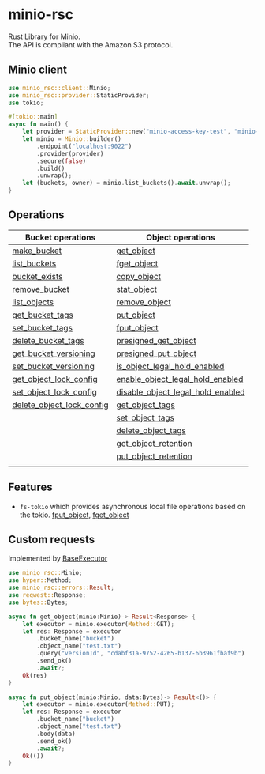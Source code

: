 # minio-rsc
Rust Library for Minio.  
The API is compliant with the Amazon S3 protocol.

## Minio client
```rust
use minio_rsc::client::Minio;
use minio_rsc::provider::StaticProvider;
use tokio;

#[tokio::main]
async fn main() {
    let provider = StaticProvider::new("minio-access-key-test", "minio-secret-key-test", None);
    let minio = Minio::builder()
        .endpoint("localhost:9022")
        .provider(provider)
        .secure(false)
        .build()
        .unwrap();
    let (buckets, owner) = minio.list_buckets().await.unwrap();
}
```

## Operations
| Bucket operations | Object operations |
|-|-|
| [make_bucket](https://docs.rs/minio-rsc/latest/minio_rsc/client/struct.Minio.html#method.make_bucket) | [get_object](https://docs.rs/minio-rsc/latest/minio_rsc/client/struct.Minio.html#method.get_object) |
| [list_buckets](https://docs.rs/minio-rsc/latest/minio_rsc/client/struct.Minio.html#method.list_buckets) | [fget_object](https://docs.rs/minio-rsc/latest/minio_rsc/client/struct.Minio.html#method.fget_object) |
| [bucket_exists](https://docs.rs/minio-rsc/latest/minio_rsc/client/struct.Minio.html#method.bucket_exists) | [copy_object](https://docs.rs/minio-rsc/latest/minio_rsc/client/struct.Minio.html#method.copy_object) |
| [remove_bucket](https://docs.rs/minio-rsc/latest/minio_rsc/client/struct.Minio.html#method.remove_bucket) | [stat_object](https://docs.rs/minio-rsc/latest/minio_rsc/client/struct.Minio.html#method.stat_object) |
| [list_objects](https://docs.rs/minio-rsc/latest/minio_rsc/client/struct.Minio.html#method.list_objects) | [remove_object](https://docs.rs/minio-rsc/latest/minio_rsc/client/struct.Minio.html#method.remove_object) |
| [get_bucket_tags](https://docs.rs/minio-rsc/latest/minio_rsc/client/struct.Minio.html#method.get_bucket_tags) | [put_object](https://docs.rs/minio-rsc/latest/minio_rsc/client/struct.Minio.html#method.put_object) |
| [set_bucket_tags](https://docs.rs/minio-rsc/latest/minio_rsc/client/struct.Minio.html#method.set_bucket_tags) | [fput_object](https://docs.rs/minio-rsc/latest/minio_rsc/client/struct.Minio.html#method.fput_object) |
| [delete_bucket_tags](https://docs.rs/minio-rsc/latest/minio_rsc/client/struct.Minio.html#method.delete_bucket_tags) | [presigned_get_object](https://docs.rs/minio-rsc/latest/minio_rsc/client/struct.Minio.html#method.presigned_get_object) |
| [get_bucket_versioning](https://docs.rs/minio-rsc/latest/minio_rsc/client/struct.Minio.html#method.get_bucket_versioning) | [presigned_put_object](https://docs.rs/minio-rsc/latest/minio_rsc/client/struct.Minio.html#method.presigned_put_object) |
| [set_bucket_versioning](https://docs.rs/minio-rsc/latest/minio_rsc/client/struct.Minio.html#method.set_bucket_versioning) | [is_object_legal_hold_enabled](https://docs.rs/minio-rsc/latest/minio_rsc/client/struct.Minio.html#method.is_object_legal_hold_enabled) |
| [get_object_lock_config](https://docs.rs/minio-rsc/latest/minio_rsc/client/struct.Minio.html#method.get_object_lock_config) | [enable_object_legal_hold_enabled](https://docs.rs/minio-rsc/latest/minio_rsc/client/struct.Minio.html#method.enable_object_legal_hold_enabled) |
| [set_object_lock_config](https://docs.rs/minio-rsc/latest/minio_rsc/client/struct.Minio.html#method.set_bobject_lock_config) | [disable_object_legal_hold_enabled](https://docs.rs/minio-rsc/latest/minio_rsc/client/struct.Minio.html#method.disable_object_legal_hold_enabled) |
| [delete_object_lock_config](https://docs.rs/minio-rsc/latest/minio_rsc/client/struct.Minio.html#method.delete_bobject_lock_config) | [get_object_tags](https://docs.rs/minio-rsc/latest/minio_rsc/client/struct.Minio.html#method.get_object_tags) |
|  | [set_object_tags](https://docs.rs/minio-rsc/latest/minio_rsc/client/struct.Minio.html#method.set_object_tags) |
|  | [delete_object_tags](https://docs.rs/minio-rsc/latest/minio_rsc/client/struct.Minio.html#method.delete_object_tags) |
| | [get_object_retention](https://docs.rs/minio-rsc/latest/minio_rsc/client/struct.Minio.html#method.get_object_retention) |
| | [put_object_retention](https://docs.rs/minio-rsc/latest/minio_rsc/client/struct.Minio.html#method.put_object_retention) |
| |  |

## Features
- `fs-tokio` which provides asynchronous local file operations based on the tokio. [fput_object](https://docs.rs/minio-rsc/latest/minio_rsc/client/struct.Minio.html#method.fput_object), [fget_object](https://docs.rs/minio-rsc/latest/minio_rsc/client/struct.Minio.html#method.fget_object)

## Custom requests
Implemented by [BaseExecutor](https://docs.rs/minio-rsc/latest/minio_rsc/executor/struct.BaseExecutor.html)

```rust
use minio_rsc::Minio;
use hyper::Method;
use minio_rsc::errors::Result;
use reqwest::Response;
use bytes::Bytes;

async fn get_object(minio:Minio)-> Result<Response> {
    let executor = minio.executor(Method::GET);
    let res: Response = executor
        .bucket_name("bucket")
        .object_name("test.txt")
        .query("versionId", "cdabf31a-9752-4265-b137-6b3961fbaf9b")
        .send_ok()
        .await?;
    Ok(res)
}

async fn put_object(minio:Minio, data:Bytes)-> Result<()> {
    let executor = minio.executor(Method::PUT);
    let res: Response = executor
        .bucket_name("bucket")
        .object_name("test.txt")
        .body(data)
        .send_ok()
        .await?;
    Ok(())
}
```